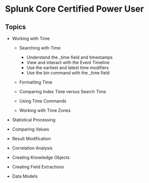 # Splunk Core Certified Power User
## Topics
* Working with Time
  * Searching with Time 
    * Understand the _time field and timestamps
    * View and interact with the Event Timeline
    * Use the earliest and latest time modifiers
    * Use the bin command with the _time field

  * Formatting Time
  * Comparing Index Time versus Search Time
  * Using Time Commands
  * Working with Time Zones

* Statistical Processing
* Comparing Values
* Result Modification
* Correlation Analysis
* Creating Knowledge Objects
* Creating Field Extractions
* Data Models
